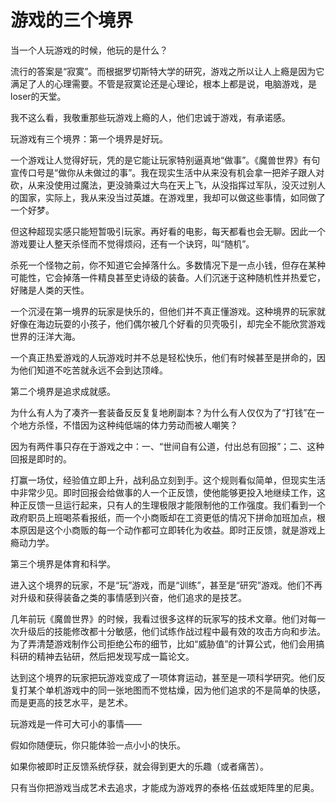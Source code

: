 # 游戏的三个境界

当一个人玩游戏的时候，他玩的是什么？ 

流行的答案是“寂寞”。而根据罗切斯特大学的研究，游戏之所以让人上瘾是因为它满足了人的心理需要。不管是寂寞论还是心理论，根本上都是说，电脑游戏，是loser的天堂。 

我不这么看，我敬重那些玩游戏上瘾的人，他们忠诚于游戏，有承诺感。 

玩游戏有三个境界：第一个境界是好玩。 

一个游戏让人觉得好玩，凭的是它能让玩家特别逼真地“做事”。《魔兽世界》有句宣传口号是“做你从未做过的事”。我在现实生活中从来没有机会拿一把斧子跟人对砍，从来没使用过魔法，更没骑乘过大鸟在天上飞，从没指挥过军队，没灭过别人的国家，实际上，我从来没当过英雄。在游戏里，我却可以做这些事情，如同做了一个好梦。 

但这种超现实感只能短暂吸引玩家。再好看的电影，每天都看也会无聊。因此一个游戏要让人整天杀怪而不觉得烦闷，还有一个诀窍，叫“随机”。 

杀死一个怪物之前，你不知道它会掉落什么。多数情况下是一点小钱，但存在某种可能性，它会掉落一件精良甚至史诗级的装备。人们沉迷于这种随机性并热爱它，好赌是人类的天性。 

一个沉浸在第一境界的玩家是快乐的，但他们并不真正懂游戏。这种境界的玩家就好像在海边玩耍的小孩子，他们偶尔被几个好看的贝壳吸引，却完全不能欣赏游戏世界的汪洋大海。 

一个真正热爱游戏的人玩游戏时并不总是轻松快乐，他们有时候甚至是拼命的，因为他们知道不吃苦就永远不会到达顶峰。 

第二个境界是追求成就感。 

为什么有人为了凑齐一套装备反反复复地刷副本？为什么有人仅仅为了“打钱”在一个地方杀怪，不惜因为这种纯低端的体力劳动而被人嘲笑？ 

因为有两件事只存在于游戏之中：一、“世间自有公道，付出总有回报”；二、这种回报是即时的。 

打赢一场仗，经验值立即上升，战利品立刻到手。这个规则看似简单，但现实生活中非常少见。即时回报会给做事的人一个正反馈，使他能够更投入地继续工作，这种正反馈一旦运行起来，只有人的生理极限才能限制他的工作强度。我们看到一个政府职员上班喝茶看报纸，而一个小商贩却在工资更低的情况下拼命加班加点，根本原因是这个小商贩的每一个动作都可立即转化为收益。即时正反馈，就是游戏上瘾动力学。 

第三个境界是体育和科学。 

进入这个境界的玩家，不是“玩”游戏，而是“训练”，甚至是“研究”游戏。他们不再对升级和获得装备之类的事情感到兴奋，他们追求的是技艺。 

几年前玩《魔兽世界》的时候，我看过很多这样的玩家写的技术文章。他们对每一次升级后的技能修改都十分敏感，他们试练作战过程中最有效的攻击方向和步法。为了弄清楚游戏制作公司拒绝公布的细节，比如“威胁值”的计算公式，他们会用搞科研的精神去钻研，然后把发现写成一篇论文。 

达到这个境界的玩家把玩游戏变成了一项体育运动，甚至是一项科学研究。他们反复打某个单机游戏中的同一张地图而不觉枯燥，因为他们追求的不是简单的快感，而是更高的技艺水平，是艺术。 

玩游戏是一件可大可小的事情—— 

假如你随便玩，你只能体验一点小小的快乐。 

如果你被即时正反馈系统俘获，就会得到更大的乐趣（或者痛苦）。 

只有当你把游戏当成艺术去追求，才能成为游戏界的泰格·伍兹或矩阵里的尼奥。